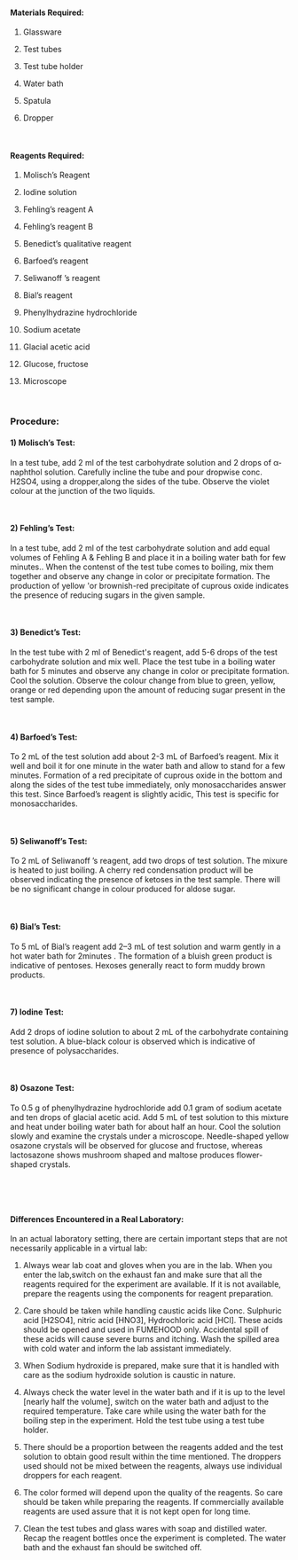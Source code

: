 #### Materials Required:

1)    Glassware

2)    Test tubes

3)    Test tube holder

4)    Water bath

5)    Spatula

6)    Dropper

 
&nbsp;

#### Reagents  Required:
 

1)    Molisch’s Reagent

2)    Iodine solution

3)    Fehling’s reagent A

4)    Fehling’s reagent B

5)    Benedict’s qualitative reagent

6)    Barfoed’s reagent

7)    Seliwanoff ’s reagent

8)    Bial’s reagent

9)    Phenylhydrazine hydrochloride

10)  Sodium acetate

11)  Glacial acetic acid

12)  Glucose, fructose

13)  Microscope

 
 
&nbsp;

### Procedure:
 

#### 1)   Molisch’s Test:

In a test tube, add 2 ml  of  the  test  carbohydrate solution and  2 drops of  α-naphthol solution. Carefully incline the tube and pour dropwise  conc. H2SO4, using a dropper,along the sides of the tube. Observe the violet colour at the junction of the two liquids.

 
&nbsp;


#### 2)   Fehling’s Test:

In  a  test  tube,  add  2 ml  of  the  test  carbohydrate  solution and add equal volumes of Fehling A  &  Fehling  B  and  place  it  in  a  boiling  water  bath for few minutes.. When  the  contenst  of  the test  tube  comes  to  boiling, mix  them together and observe any change in color or precipitate formation. The production of yellow 'or brownish-red precipitate of cuprous oxide indicates the presence of reducing sugars in the given sample.

 
&nbsp;


#### 3)   Benedict’s Test:

In the test tube with 2 ml of Benedict's reagent, add 5-6 drops of  the  test carbohydrate solution and mix well. Place the test tube in a boiling water bath for 5 minutes and observe any change in color or precipitate formation.  Cool the solution. Observe the colour change from blue to green, yellow, orange or red depending upon the amount of reducing sugar present in the test sample.

 
&nbsp;

#### 4)   Barfoed’s Test:

To 2 mL of the test solution add about 2-3 mL of Barfoed’s reagent. Mix it well and boil it for one minute in the water bath and allow to stand for a few minutes. Formation of a red precipitate of cuprous oxide in the bottom and along the sides of the test tube immediately, only monosaccharides answer this test. Since Barfoed’s reagent is slightly  acidic, This test is specific for monosaccharides.

 
&nbsp;

#### 5)   Seliwanoff’s Test:

To 2 mL of Seliwanoff ’s reagent,  add two drops of test solution. The mixure is heated  to just boiling. A cherry red condensation product will be observed indicating the presence of ketoses in the test sample. There will be no significant change in colour produced for aldose sugar.

 
&nbsp;

#### 6)  Bial’s Test:

To 5 mL of Bial’s reagent add 2–3 mL of test solution and warm gently in a hot  water bath for 2minutes . The formation of a bluish green  product is indicative of pentoses. Hexoses generally react to form muddy brown products.

 
&nbsp;


#### 7)  Iodine Test:

Add  2 drops of iodine solution to about 2 mL of the  carbohydrate containing test solution. A blue-black colour is observed which is indicative of presence of polysaccharides.

 
&nbsp;


#### 8)  Osazone Test:

To 0.5 g of phenylhydrazine hydrochloride add 0.1 gram of sodium acetate and ten drops of glacial acetic acid.  Add 5 mL of test solution to this mixture and heat under boiling water bath for about half an hour. Cool the solution slowly and examine the crystals under a microscope. Needle-shaped yellow osazone crystals will be observed for glucose and fructose, whereas lactosazone shows mushroom shaped and maltose produces flower-shaped crystals. 


&nbsp;

&nbsp;


#### Differences Encountered in a Real Laboratory:




In an actual laboratory setting, there are certain important steps that are not necessarily applicable in a virtual lab:
 
1. Always wear lab coat and gloves when you are in the lab. When you enter the lab,switch on the exhaust fan  and make sure that all the reagents required for the experiment are  available. If it is not available, prepare the reagents using the components for reagent preparation.

2.	Care should be taken while handling caustic acids like Conc. Sulphuric acid [H2SO4], nitric acid [HNO3], Hydrochloric acid [HCl]. These acids should be opened and used in FUMEHOOD only. Accidental spill of these acids will cause severe burns and itching. Wash the spilled area with cold water and inform the lab assistant immediately.


3.	When Sodium hydroxide is prepared, make sure that it is handled with care as the sodium hydroxide solution is caustic in nature.

4.	Always check the water level in the water bath and if it is up to the level [nearly half the volume], switch on the water bath and adjust to the required temperature. Take care while using the water bath for the boiling step in the experiment. Hold the test tube using a test tube holder.


5.	There should be a proportion between the reagents added and the test solution to obtain good result within the time mentioned. The droppers used should not be mixed between the reagents, always use individual droppers for each reagent.

6.	The color formed will depend upon the quality of the reagents. So care should be taken while preparing the reagents.  If commercially available reagents are used assure that it is not kept open for long time.


7.	Clean the test tubes and glass wares with soap and distilled water. Recap the reagent bottles once the experiment is completed. The water bath and the exhaust fan should be switched off.
